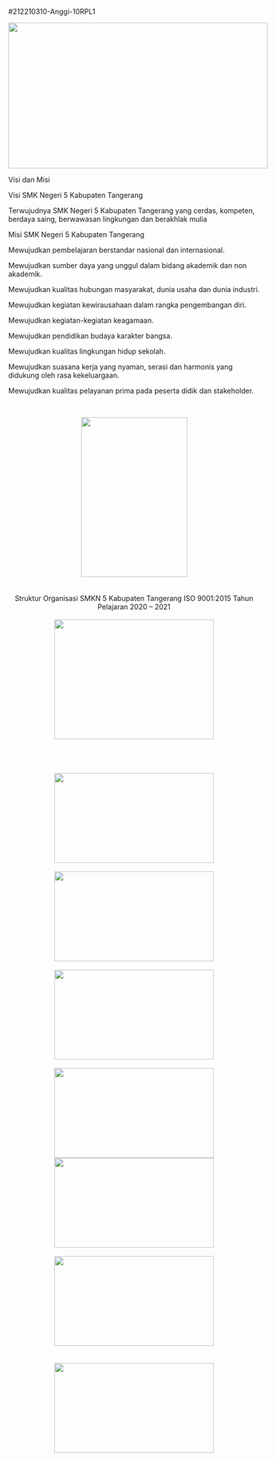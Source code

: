 #212210310-Anggi-10RPL1
<div class="separator" style="clear: both; text-align: center;"><a href="https://blogger.googleusercontent.com/img/a/AVvXsEgkCPmsUDw8stOYFkwwMRm83Tlyqkfz2o6v2wya9SKa1mA0dlrzvI9rdQeXgfiARPA-hdPFyigGc6VYVBlyoXtr8nSDMZT7Jeas3yYeuYtO0sycICUYYCAiXeAQgdOS_dcmPJyjU0aD7gfl8zW_Aa4ILsRlG-moIVWWVBkRE-z6CLRU4a0pEaohC8CPBA=s768" style="clear: left; float: left; margin-bottom: 1em; margin-right: 1em;"><img border="0" data-original-height="432" data-original-width="768" height="292" src="https://blogger.googleusercontent.com/img/a/AVvXsEgkCPmsUDw8stOYFkwwMRm83Tlyqkfz2o6v2wya9SKa1mA0dlrzvI9rdQeXgfiARPA-hdPFyigGc6VYVBlyoXtr8nSDMZT7Jeas3yYeuYtO0sycICUYYCAiXeAQgdOS_dcmPJyjU0aD7gfl8zW_Aa4ILsRlG-moIVWWVBkRE-z6CLRU4a0pEaohC8CPBA=w520-h292" width="520" /></a></div><br /><p><br /></p><p><br /></p><p><br /></p><p><br /></p><p><br /></p><p><br /></p><p>Visi dan Misi</p><p>Visi SMK Negeri 5 Kabupaten Tangerang</p><p>Terwujudnya SMK Negeri 5 Kabupaten Tangerang yang cerdas, kompeten, berdaya saing, berwawasan lingkungan dan berakhlak mulia</p><p>Misi SMK Negeri 5 Kabupaten Tangerang</p><p>Mewujudkan pembelajaran berstandar nasional dan internasional.</p><p>Mewujudkan sumber daya yang unggul dalam bidang akademik dan non akademik.</p><p>Mewujudkan kualitas hubungan masyarakat, dunia usaha dan dunia industri.</p><p>Mewujudkan kegiatan kewirausahaan dalam rangka pengembangan diri.</p><p>Mewujudkan kegiatan-kegiatan keagamaan.</p><p>Mewujudkan pendidikan budaya karakter bangsa.</p><p>Mewujudkan kualitas lingkungan hidup sekolah.</p><p>Mewujudkan suasana kerja yang nyaman, serasi dan harmonis yang didukung oleh rasa kekeluargaan.</p><p>Mewujudkan kualitas pelayanan prima pada peserta didik dan stakeholder.</p><p><br /></p><div class="separator" style="clear: both; text-align: center;"><a href="https://blogger.googleusercontent.com/img/a/AVvXsEhbBD8H4rAlPzdkUrSH7YsY6kr7OWgFx1w6njh02tIjPZrEjx6Ty5amm5kTNo7uLIXXJVxQrObnwJX8WAHvCScLO7-RWQAWQmq5k4FM6qKPiT5ov89IHoqH4ABNVVJp_pIdlVKQvNHMScdwMqGJ3g4IES_4Sbk1cEVi5mTBCduRUkSOHtOj3oUic4CtkQ=s1024" style="margin-left: 1em; margin-right: 1em;"><img border="0" data-original-height="1024" data-original-width="683" height="320" src="https://blogger.googleusercontent.com/img/a/AVvXsEhbBD8H4rAlPzdkUrSH7YsY6kr7OWgFx1w6njh02tIjPZrEjx6Ty5amm5kTNo7uLIXXJVxQrObnwJX8WAHvCScLO7-RWQAWQmq5k4FM6qKPiT5ov89IHoqH4ABNVVJp_pIdlVKQvNHMScdwMqGJ3g4IES_4Sbk1cEVi5mTBCduRUkSOHtOj3oUic4CtkQ=s320" width="213" /></a></div><div class="separator" style="clear: both; text-align: center;"><br /></div><div class="separator" style="clear: both; text-align: center;"><br /></div><div class="separator" style="clear: both; text-align: center;">Struktur Organisasi SMKN 5 Kabupaten Tangerang ISO 9001:2015 Tahun Pelajaran 2020 – 2021</div><div class="separator" style="clear: both; text-align: center;"><br /></div><div class="separator" style="clear: both; text-align: center;"><a href="https://blogger.googleusercontent.com/img/a/AVvXsEik44yXK1V0MWKHxoSBYDZI5tH3qXd7zspPooKqC9sXQWDbV7-wa-nAHOz6DAZuq9u9IXK6bQx0m0CYJhB8tdckoUTo0x0Pi1WMed516BJxY6J3PDJeFPSgE6WfF8ZDleQwptPszMUUUbR6Zk_3m7xo4rIirmwbw0CLY8EF0RtuVsRyYKKV1aTI6OlHYQ=s768" style="margin-left: 1em; margin-right: 1em;"><img border="0" data-original-height="576" data-original-width="768" height="240" src="https://blogger.googleusercontent.com/img/a/AVvXsEik44yXK1V0MWKHxoSBYDZI5tH3qXd7zspPooKqC9sXQWDbV7-wa-nAHOz6DAZuq9u9IXK6bQx0m0CYJhB8tdckoUTo0x0Pi1WMed516BJxY6J3PDJeFPSgE6WfF8ZDleQwptPszMUUUbR6Zk_3m7xo4rIirmwbw0CLY8EF0RtuVsRyYKKV1aTI6OlHYQ=s320" width="320" /></a></div><div class="separator" style="clear: both; text-align: center;"><br /></div><div class="separator" style="clear: both; text-align: center;"><br /></div><div class="separator" style="clear: both; text-align: center;"><br /></div><br /><div class="separator" style="clear: both; text-align: center;"><a href="https://blogger.googleusercontent.com/img/a/AVvXsEilnAgaFFdTeoSOTVbsLUZQrkEVICJFQtrT771mrPRpsBu2X6va2vpr3Vz-oTMz-3suYQAMvSMqRuKKC3S9FlyuVO-Ld454QzPzuve012MQFF5fiRgwLG3diLt96e579kSAOTd0ymPM3l_HE2KRtasRmfF1cb2n8kHiemev2r-elCNCQ_AwIPkTblLAxQ=s768" style="margin-left: 1em; margin-right: 1em;"><img border="0" data-original-height="432" data-original-width="768" height="180" src="https://blogger.googleusercontent.com/img/a/AVvXsEilnAgaFFdTeoSOTVbsLUZQrkEVICJFQtrT771mrPRpsBu2X6va2vpr3Vz-oTMz-3suYQAMvSMqRuKKC3S9FlyuVO-Ld454QzPzuve012MQFF5fiRgwLG3diLt96e579kSAOTd0ymPM3l_HE2KRtasRmfF1cb2n8kHiemev2r-elCNCQ_AwIPkTblLAxQ=s320" width="320" /></a></div><br /><div class="separator" style="clear: both; text-align: center;"><a href="https://blogger.googleusercontent.com/img/a/AVvXsEjS_vwepW0pgz9tZecxGMqB-W_GF5xrlno0cT8e3iP3kcOjWBGH7QG4v5bTWCgmdQw7ZyES-AETiMYqL6yFvu6TOAA6-7rkxBMl08JXQL8rvCZ_-Zwi5B-g2RMV6Iy9vGlSsjpKGZQoGkQQeTpHmAb1R4eghraFChKXg5uGmVKcApsgavrT5ayE5Tq-4A=s768" style="margin-left: 1em; margin-right: 1em;"><img border="0" data-original-height="432" data-original-width="768" height="180" src="https://blogger.googleusercontent.com/img/a/AVvXsEjS_vwepW0pgz9tZecxGMqB-W_GF5xrlno0cT8e3iP3kcOjWBGH7QG4v5bTWCgmdQw7ZyES-AETiMYqL6yFvu6TOAA6-7rkxBMl08JXQL8rvCZ_-Zwi5B-g2RMV6Iy9vGlSsjpKGZQoGkQQeTpHmAb1R4eghraFChKXg5uGmVKcApsgavrT5ayE5Tq-4A=s320" width="320" /></a></div><br /><div class="separator" style="clear: both; text-align: center;"><a href="https://blogger.googleusercontent.com/img/a/AVvXsEiARYHEXJVitNbaMIShkHQaTI9G3coP7R5ZefNzkslOi2M5sxzfYCBYUhVCl8gVFApFlE-gh6t7Ml2BznKf3Te3gWLgdp6geEc6tT3dCLyVKVHGsNAnwx_djL9TYbsPS6-MEwKQQLurA35CegURt7p13ApcwaHAhjWVp5Om1sL7yNi1RoI-JBDgX3gqog=s768" style="margin-left: 1em; margin-right: 1em;"><img border="0" data-original-height="432" data-original-width="768" height="180" src="https://blogger.googleusercontent.com/img/a/AVvXsEiARYHEXJVitNbaMIShkHQaTI9G3coP7R5ZefNzkslOi2M5sxzfYCBYUhVCl8gVFApFlE-gh6t7Ml2BznKf3Te3gWLgdp6geEc6tT3dCLyVKVHGsNAnwx_djL9TYbsPS6-MEwKQQLurA35CegURt7p13ApcwaHAhjWVp5Om1sL7yNi1RoI-JBDgX3gqog=s320" width="320" /></a></div><br /><div class="separator" style="clear: both; text-align: center;"><a href="https://blogger.googleusercontent.com/img/a/AVvXsEiNPldB5AcffUHR5kUDLODYTbIHMMZrtjBtsBJGRQx2cT71iT7H1qZ3UBgJVeRYC3Cqf6tomNSOxgTfK3rt5oTJ6A7jBVEZB1jRoAXuW8c6m4oDWn_AVUVyf3EaztubZeJBEGvN1YxhdbLA8M4r14j3OukeLRlWtvLndhHdHNu5MKeTMbK5ZFRD1QL11w=s768" style="margin-left: 1em; margin-right: 1em;"><img border="0" data-original-height="432" data-original-width="768" height="180" src="https://blogger.googleusercontent.com/img/a/AVvXsEiNPldB5AcffUHR5kUDLODYTbIHMMZrtjBtsBJGRQx2cT71iT7H1qZ3UBgJVeRYC3Cqf6tomNSOxgTfK3rt5oTJ6A7jBVEZB1jRoAXuW8c6m4oDWn_AVUVyf3EaztubZeJBEGvN1YxhdbLA8M4r14j3OukeLRlWtvLndhHdHNu5MKeTMbK5ZFRD1QL11w=s320" width="320" /></a></div><div class="separator" style="clear: both; text-align: center;"><a href="https://blogger.googleusercontent.com/img/a/AVvXsEhpB6g3j7POiC_XaW4a39aQ60aP-XdcHMWPGQOirikzYPEr77uD0ETTCuaMvdsRaK6r9BR6yT1_Vg03fF3YyhK4CchIvmr_6K-j777sB0louu5c_Core_PjsCS6jY3Iirs7Y72XzYg6ZIGWbxGDvsKsdhT6NUePckWDxv3NsOpA0WS-TXmIzWvMd2suMw=s768" style="margin-left: 1em; margin-right: 1em;"><img border="0" data-original-height="432" data-original-width="768" height="180" src="https://blogger.googleusercontent.com/img/a/AVvXsEhpB6g3j7POiC_XaW4a39aQ60aP-XdcHMWPGQOirikzYPEr77uD0ETTCuaMvdsRaK6r9BR6yT1_Vg03fF3YyhK4CchIvmr_6K-j777sB0louu5c_Core_PjsCS6jY3Iirs7Y72XzYg6ZIGWbxGDvsKsdhT6NUePckWDxv3NsOpA0WS-TXmIzWvMd2suMw=s320" width="320" /></a></div><br /><div class="separator" style="clear: both; text-align: center;"><a href="https://blogger.googleusercontent.com/img/a/AVvXsEhwHEPgufmxYgWJBSCfrg8Q7czadSV42VWAkLTWWZad_szmttnM0LUvzPXIGSYufCE3DXJHZeE2MwekSFiclHmSFWSSNWHotcjbzEQHnlxDp8WHpvwWJUnQ1_t_9B8BX9j4wok8_wy3pdlwCgcFjlIhvlurb3SxAqxjfVb7RL43hfUWDVDeLTbx11wPgA=s768" style="margin-left: 1em; margin-right: 1em;"><img border="0" data-original-height="432" data-original-width="768" height="180" src="https://blogger.googleusercontent.com/img/a/AVvXsEhwHEPgufmxYgWJBSCfrg8Q7czadSV42VWAkLTWWZad_szmttnM0LUvzPXIGSYufCE3DXJHZeE2MwekSFiclHmSFWSSNWHotcjbzEQHnlxDp8WHpvwWJUnQ1_t_9B8BX9j4wok8_wy3pdlwCgcFjlIhvlurb3SxAqxjfVb7RL43hfUWDVDeLTbx11wPgA=s320" width="320" /></a></div><div class="separator" style="clear: both; text-align: center;"><br /></div><br /><div class="separator" style="clear: both; text-align: center;"><a href="https://blogger.googleusercontent.com/img/a/AVvXsEhTYf-p5DRzkH2pPpfqXPGZhMZzRY8r4pH3oqJsjnD9JgEnTJmrLSK8LMCdbacsXvGGCv4_MiaIgQzJZoYlDhBYQ3DlXJRNOpCdoXsT3GzR-TcGIn8iyXQjTCZsbRgxHXRk2mVZuV9cgwyDnRZ3KeXQRcIqQctRLXA43A1BNcYTMonSfJM2q-O3mN_C8A=s768" style="margin-left: 1em; margin-right: 1em;"><img border="0" data-original-height="432" data-original-width="768" height="180" src="https://blogger.googleusercontent.com/img/a/AVvXsEhTYf-p5DRzkH2pPpfqXPGZhMZzRY8r4pH3oqJsjnD9JgEnTJmrLSK8LMCdbacsXvGGCv4_MiaIgQzJZoYlDhBYQ3DlXJRNOpCdoXsT3GzR-TcGIn8iyXQjTCZsbRgxHXRk2mVZuV9cgwyDnRZ3KeXQRcIqQctRLXA43A1BNcYTMonSfJM2q-O3mN_C8A=s320" width="320" /></a></div><br /><div class="separator" style="clear: both; text-align: center;"><br /></div><br /><div class="separator" style="clear: both; text-align: center;"><br /></div><br /><p><br /></p><p><br /></p>
